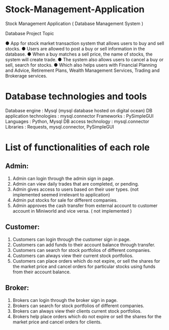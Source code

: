 # Stock-Management-Application
Stock Management Application ( Database Management System )

Database Project Topic

●	App for stock market transaction system that allows users to buy and sell stocks.
●	Users are allowed to post a buy or sell information in the database.
●	When a buy matches a sell price, the name of stocks, the system will create trade.
●	The system also allows users to cancel a buy or sell, search for stocks.
●	Which also helps users with Financial Planning and Advice, Retirement Plans, Wealth Management Services, Trading and Brokerage services.


# Database technologies and tools

Database engine :	Mysql (mysql database hosted on digital ocean)
DB application technologies :	mysql.connector
Frameworks : PySimpleGUI
Languages : Python, Mysql
DB access technology : mysql.connector
Libraries : Requests, mysql.connector, PySimpleGUI


# List of functionalities of each role

## Admin:
1. Admin can login through the admin sign in page.
2. Admin can view daily trades that are completed, or pending.
3. Admin gives access to users based on their user types. (not implemented seemed irrelevant to application)
4. Admin put stocks for sale for different companies.
5. Admin approves the cash transfer from external account to customer account in Miniworld and vice versa. ( not implemented )

## Customer:
1.	Customers can login through the customer sign in page.
2.	Customers can add funds to their account balance through transfer.
3.	Customers can search for stock portfolios of different companies.
4.	Customers can always view their current stock portfolios.
5.	Customers can place orders which do not expire, or sell the shares for the market price and cancel orders for particular stocks using funds from their account balance.

## Broker:
1.	Brokers can login through the broker sign in page.
2.	Brokers can search for stock portfolios of different companies.
3.	Brokers can always view their clients current stock portfolios.
4.	Brokers help place orders which do not expire or sell the shares for the market price and cancel orders for clients.
